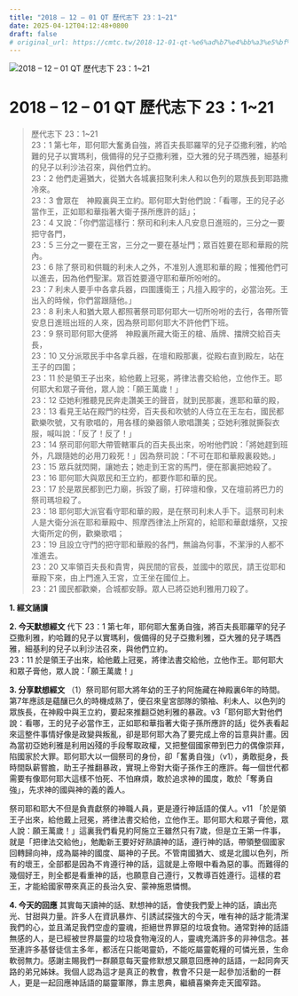 ```yaml
---
title: "2018 – 12 – 01 QT 歷代志下 23：1~21"
date: 2025-04-12T04:12:48+0800
draft: false
# original_url: https://cmtc.tw/2018-12-01-qt-%e6%ad%b7%e4%bb%a3%e5%bf%97%e4%b8%8b-23%ef%bc%9a121
---
```


![2018 – 12 – 01 QT  歷代志下 23：1\~21](/images/qt.jpg   "2018 – 12 – 01 QT  歷代志下 23：1\~21")

# 2018 – 12 – 01 QT 歷代志下 23：1\~21

> 歷代志下 23：1\~21  
> 23：1 第七年，耶何耶大奮勇自強，將百夫長耶羅罕的兒子亞撒利雅，約哈難的兒子以實瑪利，俄備得的兒子亞撒利雅，亞大雅的兒子瑪西雅，細基利的兒子以利沙法召來，與他們立約。  
> 23：2 他們走遍猶大，從猶大各城裏招聚利未人和以色列的眾族長到耶路撒冷來。  
> 23：3 會眾在　神殿裏與王立約。耶何耶大對他們說：「看哪，王的兒子必當作王，正如耶和華指著大衛子孫所應許的話」；  
> 23：4 又說：「你們當這樣行：祭司和利未人凡安息日進班的，三分之一要把守各門，  
> 23：5 三分之一要在王宮，三分之一要在基址門；眾百姓要在耶和華殿的院內。  
> 23：6 除了祭司和供職的利未人之外，不准別人進耶和華的殿；惟獨他們可以進去，因為他們聖潔。眾百姓要遵守耶和華所吩咐的。  
> 23：7 利未人要手中各拿兵器，四圍護衛王；凡擅入殿宇的，必當治死。王出入的時候，你們當跟隨他。」  
> 23：8 利未人和猶大眾人都照著祭司耶何耶大一切所吩咐的去行，各帶所管安息日進班出班的人來，因為祭司耶何耶大不許他們下班。  
> 23：9 祭司耶何耶大便將　神殿裏所藏大衛王的槍、盾牌、擋牌交給百夫長，  
> 23：10 又分派眾民手中各拿兵器，在壇和殿那裏，從殿右直到殿左，站在王子的四圍；  
> 23：11 於是領王子出來，給他戴上冠冕，將律法書交給他，立他作王。耶何耶大和眾子膏他，眾人說：「願王萬歲！」  
> 23：12 亞她利雅聽見民奔走讚美王的聲音，就到民那裏，進耶和華的殿，  
> 23：13 看見王站在殿門的柱旁，百夫長和吹號的人侍立在王左右，國民都歡樂吹號，又有歌唱的，用各樣的樂器領人歌唱讚美；亞她利雅就撕裂衣服，喊叫說：「反了！反了！」  
> 23：14 祭司耶何耶大帶管轄軍兵的百夫長出來，吩咐他們說：「將她趕到班外，凡跟隨她的必用刀殺死！」因為祭司說：「不可在耶和華殿裏殺她。」  
> 23：15 眾兵就閃開，讓她去；她走到王宮的馬門，便在那裏把她殺了。  
> 23：16 耶何耶大與眾民和王立約，都要作耶和華的民。  
> 23：17 於是眾民都到巴力廟，拆毀了廟，打碎壇和像，又在壇前將巴力的祭司瑪坦殺了。  
> 23：18 耶何耶大派官看守耶和華的殿，是在祭司利未人手下。這祭司利未人是大衛分派在耶和華殿中、照摩西律法上所寫的，給耶和華獻燔祭，又按大衛所定的例，歡樂歌唱；  
> 23：19 且設立守門的把守耶和華殿的各門，無論為何事，不潔淨的人都不准進去。  
> 23：20 又率領百夫長和貴冑，與民間的官長，並國中的眾民，請王從耶和華殿下來，由上門進入王宮，立王坐在國位上。  
> 23：21 國民都歡樂，合城都安靜。眾人已將亞她利雅用刀殺了。

**1. 經文誦讀**

**2.  今天默想經文**
代下 23：1 第七年，耶何耶大奮勇自強，將百夫長耶羅罕的兒子亞撒利雅，約哈難的兒子以實瑪利，俄備得的兒子亞撒利雅，亞大雅的兒子瑪西雅，細基利的兒子以利沙法召來，與他們立約。  
23：11 於是領王子出來，給他戴上冠冕，將律法書交給他，立他作王。耶何耶大和眾子膏他，眾人說：「願王萬歲！」

**3. 分享默想經文**
（1）祭司耶何耶大將年幼的王子約阿施藏在神殿裏6年的時間。第7年應該是蘊釀已久的時機成熟了，便召來皇宮部隊的領袖、利未人、以色列的眾族長，在神殿中與王立約，要起來推翻亞她利雅的暴政。v3「耶何耶大對他們說：看哪，王的兒子必當作王，正如耶和華指著大衛子孫所應許的話」從外表看起來這整件事情好像是政變與叛亂，卻是耶何耶大為了要完成上帝的旨意與計畫。因為當初亞她利雅是利用凶殘的手段奪取政權，又把整個國家帶到巴力的偶像崇拜，陷國家於大罪。耶何耶大以一個祭司的身份，卻「奮勇自強」（v1），勇敢挺身，長時間臥薪嘗膽，助王子推翻暴政，實現上帝對大衛子孫作王的應許。每一個世代都需要有像耶何耶大這樣不怕死、不怕麻煩，敢於追求神的國度，敢於「奪勇自強」，先求神的國與神的義的義人。

祭司耶和耶大不但是負責獻祭的神職人員，更是遵行神話語的僕人。v11 「於是領王子出來，給他戴上冠冕，將律法書交給他，立他作王。耶何耶大和眾子膏他，眾人說：願王萬歲！」這裏我們看見約阿施立王雖然只有7歲，但是立王第一件事，就是「把律法交給他」，勉勵新王要好好熟讀神的話，遵行神的話，帶領整個國家回轉歸向神，成為屬神的國度、屬神的子民。不管南國猶大、或是北國以色列，所有的壞王，全部都是因為不肯遵行神的話，這就是上帝眼中看為惡的事。而難得的幾個好王，則全都是看重神的話，也願意自己遵行，又教導百姓遵行。這樣的君王，才能給國家帶來真正的長治久安、蒙神施恩憐憫。

**4. 今天的回應**
其實每天讀神的話、默想神的話，會使我們愛上神的話，讀出亮光、甘甜與力量。許多人在資訊暴炸、引誘試探強大的今天，唯有神的話才能清潔我們的心，並且滿足我們空虛的靈魂，拒絕世界罪惡的垃圾食物。通常對神的話語無感的人，是已經被世界屬靈的垃圾食物淹沒的人，靈魂充滿許多的非神信念。甚至連許多基督徒信主多年，都活在只能喝靈奶，不能吃屬靈乾糧的可憐光景，生命軟弱無力。感謝主賜我們一群願意每天靈修默想又願意回應神的話語，一起同奔天路的弟兄姊妹。我個人認為這才是真正的教會，教會不只是一起參加活動的一群人，更是一起回應神話語的屬靈軍隊，靠主恩典，繼續喜樂奔走天國窄路。
